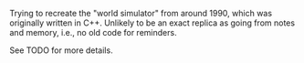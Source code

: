 Trying to recreate the "world simulator" from around 1990, which was originally written in C++. Unlikely to be an exact replica as going from notes and memory, i.e., no old code for reminders.

See TODO for more details.

